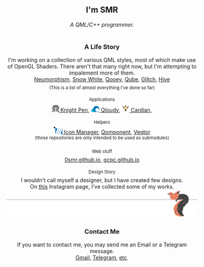 <div align="center">

<h2><b>I'm SMR</b></h2>
<i>A QML/C++ programmer.</i><br><br>
<h3>A Life Story</h3>
I'm working on a collection of various QML styles,
most of which make use of OpenGL Shaders.
There aren't that many right now, but I'm attempting to impalement more of them.<br>
<a href="https://github.com/0smr/neumorphism">Neumorphism</a>,
<a href="https://github.com/0smr/snow-white">Snow White</a>,
<a href="https://github.com/0smr/qooey">Qooey</a>,
<a href="https://github.com/0smr/qube">Qube</a>,
<a href="https://github.com/0smr/glitch">Glitch</a>,
<a href="https://github.com/0smr/hive">Hive</a><br>
<sub>(This is a list of almost everything I've done so far)</sub>
<br><br>
<sup>Applications</sup><br>
<a href="https://github.com/0smr/knight-pen">
<img src="logo/knight-pen.svg" width="18px"> Knight Pen</a>,
<a href="https://github.com/0smr/qloudy">
<img src="logo/qloudy.svg" width="23px"> Qloudy</a>,
<a href="https://github.com/cardianco/cardian">
<img src="logo/cardian.svg" width="20px"> Cardian</a>,<br><br>
<sup>Helpers</sup><br>
<a href="https://github.com/0smr/icon-manager">
<img src="logo/icon-manager.svg" width="23px"> Icon Manager</a>,
<a href="https://github.com/0smr/qomponent">Qomponent</a>,
<a href="https://github.com/0smr/veqtor">Veqtor</a><br>
<sup>(these repositories are only intended to be used as submodules)</sup>
<br><br>
<sup>Web stuff</sup><br>
<a href="https://0smr.github.io">0smr.github.io</a>,
<a href="https://qcpc.github.io">qcpc.github.io</a>
<br><br>
<sup>Design Story</sup><br>
I wouldn't call myself a designer, but I have created few designs.<br>
On <a href="https://www.instagram.com/one.red.little.fish">this</a>
Instagram page, I've collected some of my works.
<img src="logo/sleeping-fox.svg">
<h3>Contact Me</h3>
If you want to contact me, you may send me an Email or a Telegram message.<br>
<a href="mailto:97smr0@gmail.com">Gmail</a>,
<a href="s_m_r0.t.me">Telegram</a>,
<a href="https://0smr.github.io#contactMe">etc</a>.
</div>
